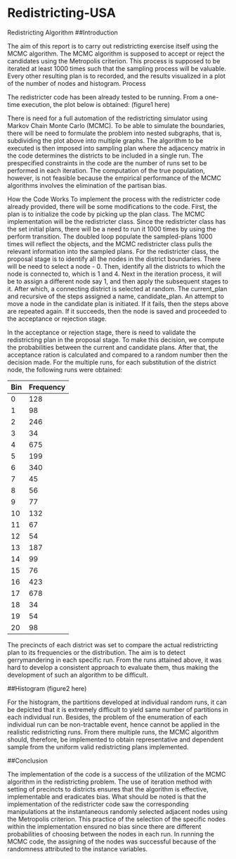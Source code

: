 # Redistricting-USA
Redistricting Algorithm
##Introduction

The aim of this report is to carry out redistricting exercise itself using the MCMC algorithm. The MCMC algorithm is supposed to accept or reject the candidates using the Metropolis criterion. This process is supposed to be iterated at least 1000 times such that the sampling process will be valuable. Every other resulting plan is to recorded, and the results visualized in a plot of the number of nodes and histogram. 
Process

The redistricter code has been already tested to be running. From a one-time execution, the plot below is obtained:
 (figure1 here)
 
There is need for a full automation of the redistricting simulator using Markov Chain Monte Carlo (MCMC). To be able to simulate the boundaries, there will be need to formulate the problem into nested subgraphs, that is, subdividing the plot above into multiple graphs. The algorithm to be executed is then imposed into sampling plan where the adjacency matrix in the code determines the districts to be included in a single run. The prespecified constraints in the code are the number of runs set to be performed in each iteration. The computation of the true population, however, is not feasible because the empirical performance of the MCMC algorithms involves the elimination of the partisan bias.

How the Code Works
To implement the process with the redistricter code already provided, there will be some modifications to the code. First, the plan is to initialize the code by picking up the plan class. The MCMC implementation will be the redistricter class. Since the redistricter class has the set initial plans, there will be a need to run it 1000 times by using the perform transition. The doubled loop populate the sampled-plans 1000 times will reflect the objects, and the MCMC redistricter class pulls the relevant information into the sampled plans. For the redistricter class, the proposal stage is to identify all the nodes in the district boundaries. There will be need to select a node - 0. Then, identify all the districts to which the node is connected to, which is 1 and 4. Next in the iteration process, it will be to assign a different node say 1, and then apply the subsequent stages to it. After which, a connecting district is selected at random. The current_plan and recursive of the steps assigned a name, candidate_plan. An attempt to move a node in the candidate plan is initiated. If it fails, then the steps above are repeated again. If it succeeds, then the node is saved and proceeded to the acceptance or rejection stage.

In the acceptance or rejection stage, there is need to validate the redistricting plan in the proposal stage. To make this decision, we compute the probabilities between the current and candidate plans. After that, the acceptance ration is calculated and compared to a random number then the decision made.
For the multiple runs, for each substitution of the district node, the following runs were obtained:

|Bin |Frequency|
|----|---------|
|0	|128|
|1	|98|
|2	|246|
|3	|34|
|4	|675|
|5	|199|
|6	|340|
|7	|45|
|8	|56|
|9	|77|
|10	|132|
|11	|67|
|12	|54|
|13	|187|
|14	|99|
|15	|76|
|16	|423|
|17	|678|
|18	|34|
|19	|54|
|20	|98|

The precincts of each district was set to compare the actual redistricting plan to its frequencies or the distribution. The aim is to detect gerrymandering in each specific run. From the runs attained above, it was hard to develop a consistent approach to evaluate them, thus making the development of such an algorithm to be difficult. 

##Histogram
 (figure2 here)

For the histogram, the partitions developed at individual random runs, it can be depicted that it is extremely difficult to yield same number of partitions in each individual run. Besides, the problem of the enumeration of each individual run can be non-tractable event, hence cannot be applied in the realistic redistricting runs. From there multiple runs, the MCMC algorithm should, therefore, be implemented to obtain representative and dependent sample from the uniform valid redistricting plans implemented. 

##Conclusion

The implementation of the code is a success of the utilization of the MCMC algorithm in the redistricting problem. The use of iteration method with setting of precincts to districts ensures that the algorithm is effective, implementable and eradicates bias. What should be noted is that the implementation of the redistricter code saw the corresponding manipulations at the instantaneous randomly selected adjacent nodes using the Metropolis criterion. This practice of the selection of the specific nodes within the implementation ensured no bias since there are different probabilities of choosing between the nodes in each run. In running the MCMC code, the assigning of the nodes was successful because of the randomness attributed to the instance variables. 
